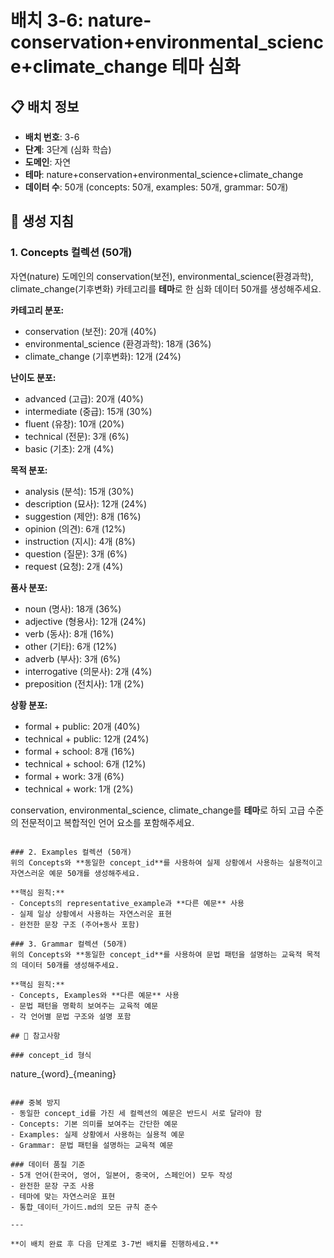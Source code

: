 # 배치 3-6: nature-conservation+environmental_science+climate_change 테마 심화

## 📋 배치 정보
- **배치 번호**: 3-6
- **단계**: 3단계 (심화 학습)
- **도메인**: 자연
- **테마**: nature+conservation+environmental_science+climate_change
- **데이터 수**: 50개 (concepts: 50개, examples: 50개, grammar: 50개)

## 🎯 생성 지침

### 1. Concepts 컬렉션 (50개)
자연(nature) 도메인의 conservation(보전), environmental_science(환경과학), climate_change(기후변화) 카테고리를 **테마**로 한 심화 데이터 50개를 생성해주세요.

**카테고리 분포:**
- conservation (보전): 20개 (40%)
- environmental_science (환경과학): 18개 (36%)
- climate_change (기후변화): 12개 (24%)

**난이도 분포:**
- advanced (고급): 20개 (40%)
- intermediate (중급): 15개 (30%)
- fluent (유창): 10개 (20%)
- technical (전문): 3개 (6%)
- basic (기초): 2개 (4%)

**목적 분포:**
- analysis (분석): 15개 (30%)
- description (묘사): 12개 (24%)
- suggestion (제안): 8개 (16%)
- opinion (의견): 6개 (12%)
- instruction (지시): 4개 (8%)
- question (질문): 3개 (6%)
- request (요청): 2개 (4%)

**품사 분포:**
- noun (명사): 18개 (36%)
- adjective (형용사): 12개 (24%)
- verb (동사): 8개 (16%)
- other (기타): 6개 (12%)
- adverb (부사): 3개 (6%)
- interrogative (의문사): 2개 (4%)
- preposition (전치사): 1개 (2%)

**상황 분포:**
- formal + public: 20개 (40%)
- technical + public: 12개 (24%)
- formal + school: 8개 (16%)
- technical + school: 6개 (12%)
- formal + work: 3개 (6%)
- technical + work: 1개 (2%)

conservation, environmental_science, climate_change를 **테마**로 하되 고급 수준의 전문적이고 복합적인 언어 요소를 포함해주세요.

```

### 2. Examples 컬렉션 (50개)
위의 Concepts와 **동일한 concept_id**를 사용하여 실제 상황에서 사용하는 실용적이고 자연스러운 예문 50개를 생성해주세요.

**핵심 원칙:**
- Concepts의 representative_example과 **다른 예문** 사용
- 실제 일상 상황에서 사용하는 자연스러운 표현
- 완전한 문장 구조 (주어+동사 포함)

### 3. Grammar 컬렉션 (50개)
위의 Concepts와 **동일한 concept_id**를 사용하여 문법 패턴을 설명하는 교육적 목적의 데이터 50개를 생성해주세요.

**핵심 원칙:**
- Concepts, Examples와 **다른 예문** 사용
- 문법 패턴을 명확히 보여주는 교육적 예문
- 각 언어별 문법 구조와 설명 포함

## 📝 참고사항

### concept_id 형식
```
nature_{word}_{meaning}
```

### 중복 방지
- 동일한 concept_id를 가진 세 컬렉션의 예문은 반드시 서로 달라야 함
- Concepts: 기본 의미를 보여주는 간단한 예문
- Examples: 실제 상황에서 사용하는 실용적 예문  
- Grammar: 문법 패턴을 설명하는 교육적 예문

### 데이터 품질 기준
- 5개 언어(한국어, 영어, 일본어, 중국어, 스페인어) 모두 작성
- 완전한 문장 구조 사용
- 테마에 맞는 자연스러운 표현
- 통합_데이터_가이드.md의 모든 규칙 준수

---

**이 배치 완료 후 다음 단계로 3-7번 배치를 진행하세요.**